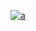 [
![a](https://user-images.githubusercontent.com/52860492/61976975-110dcf00-afe5-11e9-9b4d-bc312ecc1683.jpg)
](newyear2020.usl)
